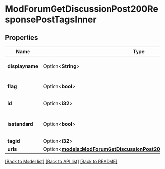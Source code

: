 # ModForumGetDiscussionPost200ResponsePostTagsInner

## Properties

Name | Type | Description | Notes
------------ | ------------- | ------------- | -------------
**displayname** | Option<**String**> | The display name of the tag | [optional]
**flag** | Option<**bool**> | Wehther this tag is flagged | [optional]
**id** | Option<**i32**> | The ID of the Tag | [optional]
**isstandard** | Option<**bool**> | Whether this is a standard tag | [optional]
**tagid** | Option<**i32**> | The tagid | [optional]
**urls** | Option<[**models::ModForumGetDiscussionPost200ResponsePostTagsInnerUrls**](mod_forum_get_discussion_post_200_response_post_tags_inner_urls.md)> |  | [optional]

[[Back to Model list]](../README.md#documentation-for-models) [[Back to API list]](../README.md#documentation-for-api-endpoints) [[Back to README]](../README.md)


